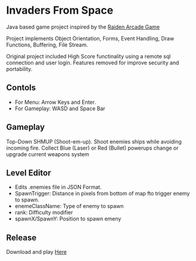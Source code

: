 # Invaders From Space
Java based game project inspired by the [Raiden Arcade Game](https://en.wikipedia.org/wiki/Raiden_(video_game))

Project implements Object Orientation, Forms, Event Handling, Draw Functions, Buffering, File Stream. 

Original project included High Score functinality using a remote sql connection and user login. Features removed for improve security and portability.

## Contols
+ For Menu: Arrow Keys and Enter.
+ For Gameplay: WASD and Space Bar

## Gameplay
Top-Down SHMUP (Shoot-em-up). Shoot enemies ships while avoiding incoming fire. Collect Blue (Laser) or Red (Bullet) powerups change or upgrade current weapons system

## Level Editor
+ Edits .enemies file in JSON Format.
+ SpawnTrigger: Distance in pixels from bottom of map fto trigger enemy to spawn.
+ enemeClassName: Type of enemy to spawn
+ rank: Difficulty modifier
+ spawnX/SpawnY: Position to spawn emeny

## Release
Download and play [Here](https://github.com/bjwarfield/InvadersFromSpace/releases)